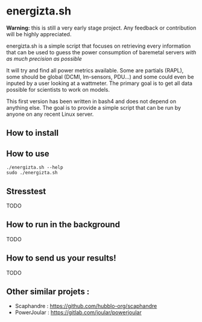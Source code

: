 # energizta.sh

**Warning:** this is still a very early stage project. Any feedback or contribution will be highly appreciated.

energizta.sh is a simple script that focuses on retrieving every information that can be used to guess the power consumption of baremetal servers *with as much precision as possible*

It will try and find all power metrics available. Some are partials (RAPL), some should be global (DCMI, lm-sensors, PDU…) and some could even be inputed by a user looking at a wattmeter. The primary goal is to get all data possible for scientists to work on models.

This first version has been written in bash4 and does not depend on anything else. The goal is to provide a simple script that can be run by anyone on any recent Linux server.

## How to install

## How to use

```
./energizta.sh --help
sudo ./energizta.sh
```

## Stresstest

TODO

## How to run in the background

TODO

## How to send us your results!

TODO

## Other similar projets :

 - Scaphandre : https://github.com/hubblo-org/scaphandre
 - PowerJoular : https://gitlab.com/joular/powerjoular
